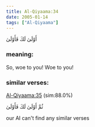 ```yaml
---
title: Al-Qiyaama:34
date: 2005-01-14
tags: ["Al-Qiyaama"]
---
```

أَوْلَىٰ لَكَ فَأَوْلَىٰ
### meaning: 
So, woe to you! Woe to you!
### similar verses: 

[Al-Qiyaama:35](/75/35) (sim:88.0%)

ثُمَّ أَوْلَىٰ لَكَ فَأَوْلَىٰ

our AI can't find any similar verses



